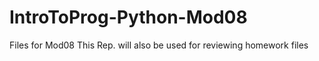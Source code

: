 # IntroToProg-Python-Mod08
Files for Mod08
This Rep. will also be used for reviewing homework files
